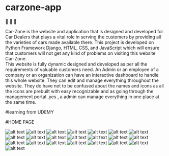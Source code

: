 # carzone-app


:blue_car:
:car:
:red_car:

Car-Zone is the website and application that is designed and developed for Car Dealers that plays a vital role in serving the customers by providing all the varieties of cars made available there. This project is developed on Python Framework Django, HTML, CSS, and JavaScript which will ensure that customers will not get any kind of problems on visiting this website Car-Zone.  
This website is fully dynamic designed and developed as per all the requirements of valuable customers need. 
An Admin or an employee of a company or an organization can have an interactive dashboard to handle this whole website. They can edit and manage everything throughout the website. They do have not to be confused about the names and icons as all the icons are prebuilt with easy recognizable and as going through the management  portal ,yes , a admin can manage everything in one place at the same time. 

#learning from UDEMY

#HOME PAGE

![alt text](https://github.com/Sauravkrrathaur99/carzone-app/blob/master/website%20preview%20images/preview1.png?raw=true)
![alt text](https://github.com/Sauravkrrathaur99/carzone-app/blob/master/website%20preview%20images/preview2.png?raw=true)
![alt text](https://github.com/Sauravkrrathaur99/carzone-app/blob/master/website%20preview%20images/preview3.png?raw=true)
![alt text](https://github.com/Sauravkrrathaur99/carzone-app/blob/master/website%20preview%20images/preview4.png?raw=true)
![alt text](https://github.com/Sauravkrrathaur99/carzone-app/blob/master/website%20preview%20images/preview5.png?raw=true)
![alt text](https://github.com/Sauravkrrathaur99/carzone-app/blob/master/website%20preview%20images/preview6.png?raw=true)
![alt text](https://github.com/Sauravkrrathaur99/carzone-app/blob/master/website%20preview%20images/preview7.png?raw=true)
![alt text](https://github.com/Sauravkrrathaur99/carzone-app/blob/master/website%20preview%20images/preview8.png?raw=true)
![alt text](https://github.com/Sauravkrrathaur99/carzone-app/blob/master/website%20preview%20images/preview9.png?raw=true)
![alt text](https://github.com/Sauravkrrathaur99/carzone-app/blob/master/website%20preview%20images/preview10.png?raw=true)
![alt text](https://github.com/Sauravkrrathaur99/carzone-app/blob/master/website%20preview%20images/preview11.png?raw=true)
![alt text](https://github.com/Sauravkrrathaur99/carzone-app/blob/master/website%20preview%20images/preview12.png?raw=true)
![alt text](https://github.com/Sauravkrrathaur99/carzone-app/blob/master/website%20preview%20images/preview13.png?raw=true)
![alt text](https://github.com/Sauravkrrathaur99/carzone-app/blob/master/website%20preview%20images/preview14.png?raw=true)
![alt text](https://github.com/Sauravkrrathaur99/carzone-app/blob/master/website%20preview%20images/preview15.png?raw=true)
![alt text](https://github.com/Sauravkrrathaur99/carzone-app/blob/master/website%20preview%20images/preview16.png?raw=true)
![alt text](https://github.com/Sauravkrrathaur99/carzone-app/blob/master/website%20preview%20images/preview17.png?raw=true)
![alt text](https://github.com/Sauravkrrathaur99/carzone-app/blob/master/website%20preview%20images/preview18.png?raw=true)
![alt text](https://github.com/Sauravkrrathaur99/carzone-app/blob/master/website%20preview%20images/preview19.png?raw=true)
![alt text](https://github.com/Sauravkrrathaur99/carzone-app/blob/master/website%20preview%20images/preview20.png?raw=true)
![alt text](https://github.com/Sauravkrrathaur99/carzone-app/blob/master/website%20preview%20images/preview21.png?raw=true)
![alt text](https://github.com/Sauravkrrathaur99/carzone-app/blob/master/website%20preview%20images/preview22.png?raw=true)

